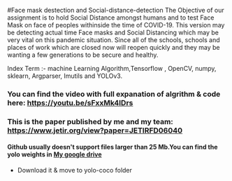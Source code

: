 #Face mask destection and Social-distance-detection
The Objective of our assignment is to hold Social Distance amongst humans and to test Face Mask on face of peoples withinside the time of COVID-19. This version may be detecting actual time Face masks and Social Distancing which may be very vital on this pandemic situation. Since all of the schools, schools and places of work which are closed now will reopen quickly and they may be wanting a few generations to be secure and healthy.

Index Term :- machine Learning Algorithm,Tensorflow , OpenCV, numpy, sklearn, Argparser,
Imutils and YOLOv3.

### You can find the video with full expanation of algrithm & code here: https://youtu.be/sFxxMk4IDrs

### This is the paper published by me and my team: https://www.jetir.org/view?paper=JETIRFD06040

#### Github usually doesn't support files larger than 25 Mb.You can find the yolo weights in [My google drive](https://drive.google.com/file/d/1QrGGrZl-K2z9IH410o9oeGvbKdIDjGIS/view?usp=sharing) 
* Download it & move to yolo-coco folder

